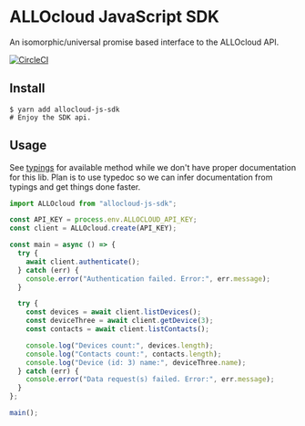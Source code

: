 # ALLOcloud JavaScript SDK

An isomorphic/universal promise based interface to the ALLOcloud API.

[![CircleCI](https://circleci.com/gh/ALLOcloud/allocloud-js-sdk.svg?style=svg)](https://circleci.com/gh/ALLOcloud/allocloud-js-sdk)

## Install

```shell
$ yarn add allocloud-js-sdk
# Enjoy the SDK api.
```

## Usage

See [typings](typings/index.d.ts) for available method while we don't have proper documentation for this lib. Plan is to use typedoc so we can infer documentation from typings and get things done faster.

```js
import ALLOcloud from "allocloud-js-sdk";

const API_KEY = process.env.ALLOCLOUD_API_KEY;
const client = ALLOcloud.create(API_KEY);

const main = async () => {
  try {
    await client.authenticate();
  } catch (err) {
    console.error("Authentication failed. Error:", err.message);
  }

  try {
    const devices = await client.listDevices();
    const deviceThree = await client.getDevice(3);
    const contacts = await client.listContacts();

    console.log("Devices count:", devices.length);
    console.log("Contacts count:", contacts.length);
    console.log("Device (id: 3) name:", deviceThree.name);
  } catch (err) {
    console.error("Data request(s) failed. Error:", err.message);
  }
};

main();
```
